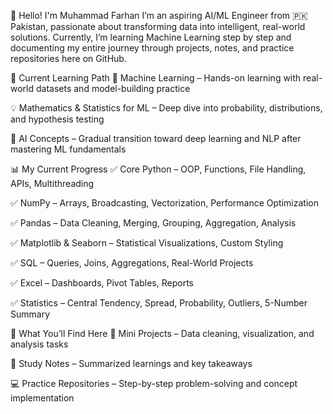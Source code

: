 

👋 Hello! I'm Muhammad Farhan
I’m an aspiring AI/ML Engineer from 🇵🇰 Pakistan, passionate about transforming data into intelligent, real-world solutions.
Currently, I’m learning Machine Learning step by step and documenting my entire journey through projects, notes, and practice repositories here on GitHub.

🚀 Current Learning Path
📘 Machine Learning – Hands-on learning with real-world datasets and model-building practice

💡 Mathematics & Statistics for ML – Deep dive into probability, distributions, and hypothesis testing

🧠 AI Concepts – Gradual transition toward deep learning and NLP after mastering ML fundamentals

📊 My Current Progress
✅ Core Python – OOP, Functions, File Handling, APIs, Multithreading

✅ NumPy – Arrays, Broadcasting, Vectorization, Performance Optimization

✅ Pandas – Data Cleaning, Merging, Grouping, Aggregation, Analysis

✅ Matplotlib & Seaborn – Statistical Visualizations, Custom Styling

✅ SQL – Queries, Joins, Aggregations, Real-World Projects

✅ Excel – Dashboards, Pivot Tables, Reports

✅ Statistics – Central Tendency, Spread, Probability, Outliers, 5-Number Summary

📂 What You’ll Find Here
🧩 Mini Projects – Data cleaning, visualization, and analysis tasks

📘 Study Notes – Summarized learnings and key takeaways

💻 Practice Repositories – Step-by-step problem-solving and concept implementation
